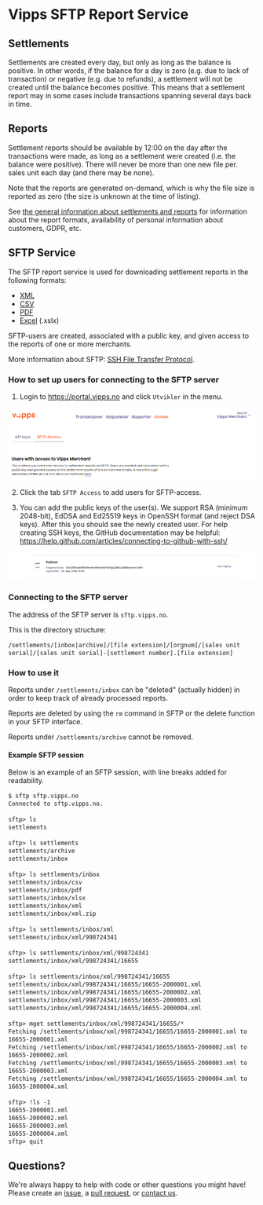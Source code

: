 # Vipps SFTP Report Service

## Settlements

Settlements are created every day, but only as long as the balance is positive.
In other words, if the balance for a day is zero (e.g. due to lack of
transaction) or negative (e.g. due to refunds), a settlement will not be created
until the balance becomes positive. This means that a settlement report may in
some cases include transactions spanning several days back in time.

## Reports

Settlement reports should be available by 12:00 on the day after the
transactions were made, as long as a settlement were created (i.e. the balance
were positive). There will never be more than one new file per. sales unit each
day (and there may be none).

Note that the reports are generated on-demand, which is why the file size is
reported as zero (the size is unknown at the time of listing).

See [the general information about settlements and reports](../) for information
about the report formats, availability of personal information about customers,
GDPR, etc.

## SFTP Service

The SFTP report service is used for downloading settlement reports in the following formats:

* [XML](../xml/)
* [CSV](../csv/)
* [PDF](../pdf/)
* [Excel](../xslx) (.xslx)

SFTP-users are created, associated with a public key, and given access to the reports of
one or more merchants. 

More information about SFTP: [SSH File Transfer Protocol](https://en.wikipedia.org/wiki/SSH_File_Transfer_Protocol).

### How to set up users for connecting to the SFTP server

1. Login to https://portal.vipps.no and click `Utvikler` in the menu.

![Velg profil](images/01_velg_profil.png "Velg profil")

2. Click the tab `SFTP Access` to add users for SFTP-access.

3. You can add the public keys of the user(s). We support RSA (minimum 2048-bit), EdDSA and Ed25519 keys in OpenSSH format (and reject DSA keys). After this you should see the newly created user. For help creating SSH keys, the GitHub documentation may be helpful: https://help.github.com/articles/connecting-to-github-with-ssh/

![Bruker opprettet](images/02_bruker_opprettet.png "bruker opprettet")

### Connecting to the SFTP server

The address of the SFTP server is `sftp.vipps.no`.

This is the directory structure:
```
/settlements/[inbox|archive]/[file extension]/[orgnum]/[sales unit serial]/[sales unit serial]-[settlement number].[file extension]
```

### How to use it

Reports under `/settlements/inbox` can be "deleted" (actually hidden) 
in order to keep track of already processed reports. 

Reports are deleted by using the `rm` command in SFTP or the delete function in your SFTP interface. 

Reports under `/settlements/archive` cannot be removed.

#### Example SFTP session

Below is an example of an SFTP session, with line breaks added for readability.

```
$ sftp sftp.vipps.no
Connected to sftp.vipps.no.

sftp> ls
settlements  

sftp> ls settlements
settlements/archive   
settlements/inbox     

sftp> ls settlements/inbox
settlements/inbox/csv        
settlements/inbox/pdf        
settlements/inbox/xlsx       
settlements/inbox/xml        
settlements/inbox/xml.zip    

sftp> ls settlements/inbox/xml
settlements/inbox/xml/998724341   

sftp> ls settlements/inbox/xml/998724341
settlements/inbox/xml/998724341/16655    

sftp> ls settlements/inbox/xml/998724341/16655
settlements/inbox/xml/998724341/16655/16655-2000001.xml             
settlements/inbox/xml/998724341/16655/16655-2000002.xml            
settlements/inbox/xml/998724341/16655/16655-2000003.xml             
settlements/inbox/xml/998724341/16655/16655-2000004.xml             

sftp> mget settlements/inbox/xml/998724341/16655/*
Fetching /settlements/inbox/xml/998724341/16655/16655-2000001.xml to 16655-2000001.xml
Fetching /settlements/inbox/xml/998724341/16655/16655-2000002.xml to 16655-2000002.xml
Fetching /settlements/inbox/xml/998724341/16655/16655-2000003.xml to 16655-2000003.xml
Fetching /settlements/inbox/xml/998724341/16655/16655-2000004.xml to 16655-2000004.xml

sftp> !ls -1
16655-2000001.xml
16655-2000002.xml
16655-2000003.xml
16655-2000004.xml
sftp> quit
```

## Questions?

We're always happy to help with code or other questions you might have!
Please create an [issue](https://github.com/vippsas/vipps-developers/issues),
a [pull request](https://github.com/vippsas/vipps-developers/pulls),
or [contact us](https://github.com/vippsas/vipps-developers/blob/master/contact.md).
